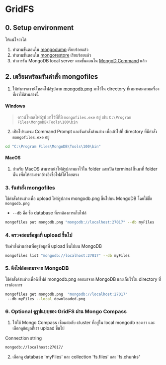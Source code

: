 
# GridFS 


## 0. Setup environment 

ให้แน่ใจว่าได้

1. ทำตามขั้นตอนใน [mongodump](../tools/mongodump.md) เรียบร้อยแล้ว
2. ทำตามขั้นตอนใน [mongorestore](../tools/mongorestore.md) เรียบร้อยแล้ว
3. ทำการรัน MongoDB local server ตามขั้นตอนใน [MongoD Command](../../connect-mongodb-with-shell.md) แล้ว

## 2. เตรียมพร้อมรันคำสั่ง mongofiles

1. ให้ทำการดาวน์โหลดไฟล์รูปภาพ [mongodb.png](mongodb.png) มาไว้ใน directory ที่เหมาะสมตามเครื่องที่เราใช้ด้านล่างนี้

#### Windows

> ดาวน์โหลดไฟล์รูป มาไว้ที่ที่มี `mongofiles.exe` อยู่ เช่น `C:\Program Files\MongoDB\Tools\100\bin`

2. เปิดโปรแกรม Command Prompt และรันคำสั่งด้านล่าง เพื่อเข้าไปที่ directory ที่มีคำสั่ง `mongofiles.exe` อยู่

```bash
cd "C:\Program Files\MongoDB\Tools\100\bin"
```

#### MacOS

1. สำหรับ MacOS สามารถนำไฟล์รูปภาพมาไว้ใน folder และเปิด terminal ขึ้นมาที่ folder นั้น เพื่อให้สามารถอ้างอิงชื่อไฟล์ได้โดยตรง 

### 3. รันคำสั่ง mongofiles

ใช้คำสั่งด้านล่างเพื่อ upload ไฟล์รูปภาพ mongodb.png ขึ้นไปบน MongoDB โดยใช้ชื่อ `mongodb.png`
- `--db` คือ ชื่อ database ที่เราต้องการเก็บไฟล์

```bash
mongofiles put mongodb.png "mongodb://localhost:27017" --db myFiles
```

### 4. ตรวจสอบข้อมูลที่ upload ขึ้นไป

รันคำสั่งด้านล่างเพื่อดูข้อมูลที่ upload ขึ้นไปบน MongoDB

```bash
mongofiles list "mongodb://localhost:27017" --db myFiles
```

### 5. ดึงไฟล์ออกมาจาก MongoDB

ใช้คำสั่งด้านล่างเพื่อดึงไฟล์ mongodb.png ออกมาจาก MongoDB และเก็บไว้ใน directory ที่เราต้องการ

```bash
mongofiles get mongodb.png  "mongodb://localhost:27017"
 --db myFiles --local downloaded.png
```

### 6. Optional ดูรูปแบบของ GridFS ผ่าน Mongo Compass

1. ให้ใช้ Mongo Compass เชื่อมต่อกับ cluster ที่อยู่ใน local mongodb ของเรา และเลือกดูข้อมูลที่เรา upload ขึ้นไป

Connection string

```bash
mongodb://localhost:27017/
```

2. เลือกดู database 'myFiles' และ collection 'fs.files' และ 'fs.chunks'

